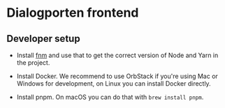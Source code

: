 # Dialogporten frontend

## Developer setup

- Install [fnm](https://github.com/Schniz/fnm) and use that to get the correct version of Node and Yarn in the project.

- Install Docker. We recommend to use OrbStack if you're using Mac or Windows for development, on Linux you can install Docker directly.

- Install pnpm. On macOS you can do that with `brew install pnpm`.

